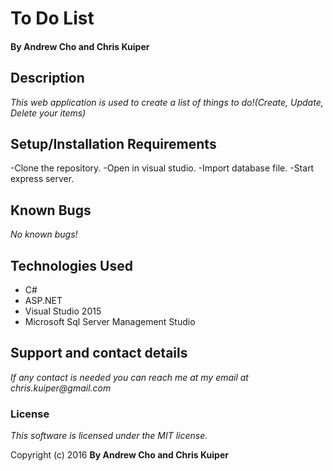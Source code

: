 # To Do List

#### By Andrew Cho and Chris Kuiper

## Description

_This web application is used to create a list of things to do!(Create, Update, Delete your items)_

## Setup/Installation Requirements
-Clone the repository.
-Open in visual studio.
-Import database file.
-Start express server.

## Known Bugs
_No known bugs!_

## Technologies Used

- C#
- ASP.NET
- Visual Studio 2015
- Microsoft Sql Server Management Studio

## Support and contact details
_If any contact is needed you can reach me at my email at chris.kuiper@gmail.com_

### License

*This software is licensed under the MIT license.*

Copyright (c) 2016 **By Andrew Cho and Chris Kuiper**
